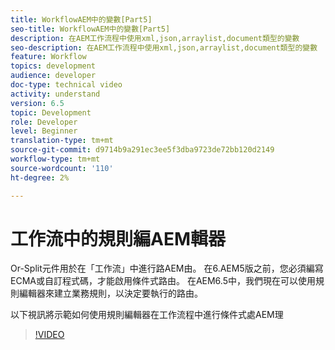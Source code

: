 ```yaml
---
title: WorkflowAEM中的變數[Part5]
seo-title: WorkflowAEM中的變數[Part5]
description: 在AEM工作流程中使用xml,json,arraylist,document類型的變數
seo-description: 在AEM工作流程中使用xml,json,arraylist,document類型的變數
feature: Workflow
topics: development
audience: developer
doc-type: technical video
activity: understand
version: 6.5
topic: Development
role: Developer
level: Beginner
translation-type: tm+mt
source-git-commit: d9714b9a291ec3ee5f3dba9723de72bb120d2149
workflow-type: tm+mt
source-wordcount: '110'
ht-degree: 2%

---
```



# 工作流中的規則編AEM輯器

Or-Split元件用於在「工作流」中進行路AEM由。 在6.AEM5版之前，您必須編寫ECMA或自訂程式碼，才能啟用條件式路由。 在AEM6.5中，我們現在可以使用規則編輯器來建立業務規則，以決定要執行的路由。

以下視訊將示範如何使用規則編輯器在工作流程中進行條件式處AEM理

>[!VIDEO](https://video.tv.adobe.com/v/26362/quality=9)

